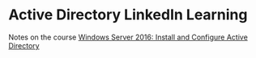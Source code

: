 # Active Directory LinkedIn Learning
Notes on the course [Windows Server 2016: Install and Configure Active Directory](https://www.linkedin.com/learning/windows-server-2016-install-and-configure-active-directory)

